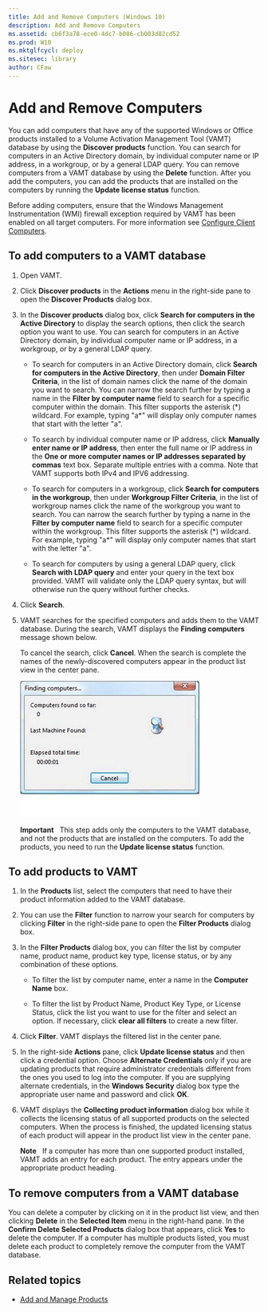 ```yaml
---
title: Add and Remove Computers (Windows 10)
description: Add and Remove Computers
ms.assetid: cb6f3a78-ece0-4dc7-b086-cb003d82cd52
ms.prod: W10
ms.mktglfcycl: deploy
ms.sitesec: library
author: CFaw
---
```


# Add and Remove Computers
You can add computers that have any of the supported Windows or Office products installed to a Volume Activation Management Tool (VAMT) database by using the **Discover products** function. You can search for computers in an Active Directory domain, by individual computer name or IP address, in a workgroup, or by a general LDAP query. You can remove computers from a VAMT database by using the **Delete** function. After you add the computers, you can add the products that are installed on the computers by running the **Update license status** function.

Before adding computers, ensure that the Windows Management Instrumentation (WMI) firewall exception required by VAMT has been enabled on all target computers. For more information see [Configure Client Computers](configure-client-computers-vamt.md).

## To add computers to a VAMT database
1.  Open VAMT.

2.  Click **Discover products** in the **Actions** menu in the right-side pane to open the **Discover Products** dialog box.

3.  In the **Discover products** dialog box, click **Search for computers in the Active Directory** to display the search options, then click the search option you want to use. You can search for computers in an Active Directory domain, by individual computer name or IP address, in a workgroup, or by a general LDAP query.

    -   To search for computers in an Active Directory domain, click **Search for computers in the Active Directory**, then under **Domain Filter Criteria**, in the list of domain names click the name of the domain you want to search. You can narrow the search further by typing a name in the **Filter by computer name** field to search for a specific computer within the domain. This filter supports the asterisk (\*) wildcard. For example, typing "a\*" will display only computer names that start with the letter "a".

    -   To search by individual computer name or IP address, click **Manually enter name or IP address**, then enter the full name or IP address in the **One or more computer names or IP addresses separated by commas** text box. Separate multiple entries with a comma. Note that VAMT supports both IPv4 and IPV6 addressing.

    -   To search for computers in a workgroup, click **Search for computers in the workgroup**, then under **Workgroup Filter Criteria**, in the list of workgroup names click the name of the workgroup you want to search. You can narrow the search further by typing a name in the **Filter by computer name** field to search for a specific computer within the workgroup. This filter supports the asterisk (\*) wildcard. For example, typing "a\*" will display only computer names that start with the letter "a".

    -   To search for computers by using a general LDAP query, click **Search with LDAP query** and enter your query in the text box provided. VAMT will validate only the LDAP query syntax, but will otherwise run the query without further checks.

4.  Click **Search**.

5.  VAMT searches for the specified computers and adds them to the VAMT database. During the search, VAMT displays the **Finding computers** message shown below.

    To cancel the search, click **Cancel**. When the search is complete the names of the newly-discovered computers appear in the product list view in the center pane.

    ![VAMT, Finding computers dialog box](images/dep-win8-l-vamt-findingcomputerdialog.gif)
    
    **Important**  
    This step adds only the computers to the VAMT database, and not the products that are installed on the computers. To add the products, you need to run the **Update license status** function.

## To add products to VAMT
1.  In the **Products** list, select the computers that need to have their product information added to the VAMT database.

2.  You can use the **Filter** function to narrow your search for computers by clicking **Filter** in the right-side pane to open the **Filter Products** dialog box.

3.  In the **Filter Products** dialog box, you can filter the list by computer name, product name, product key type, license status, or by any combination of these options.

    -   To filter the list by computer name, enter a name in the **Computer Name** box.

    -   To filter the list by Product Name, Product Key Type, or License Status, click the list you want to use for the filter and select an option. If necessary, click **clear all filters** to create a new filter.

4.  Click **Filter**. VAMT displays the filtered list in the center pane.

5.  In the right-side **Actions** pane, click **Update license status** and then click a credential option. Choose **Alternate Credentials** only if you are updating products that require administrator credentials different from the ones you used to log into the computer. If you are supplying alternate credentials, in the **Windows Security** dialog box type the appropriate user name and password and click **OK**.

6.  VAMT displays the **Collecting product information** dialog box while it collects the licensing status of all supported products on the selected computers. When the process is finished, the updated licensing status of each product will appear in the product list view in the center pane.

    **Note**  
    If a computer has more than one supported product installed, VAMT adds an entry for each product. The entry appears under the appropriate product heading.

## To remove computers from a VAMT database
You can delete a computer by clicking on it in the product list view, and then clicking **Delete** in the **Selected Item** menu in the right-hand pane. In the **Confirm Delete Selected Products** dialog box that appears, click **Yes** to delete the computer. If a computer has multiple products listed, you must delete each product to completely remove the computer from the VAMT database.

## Related topics
- [Add and Manage Products](add-manage-products-vamt.md)

 

 





